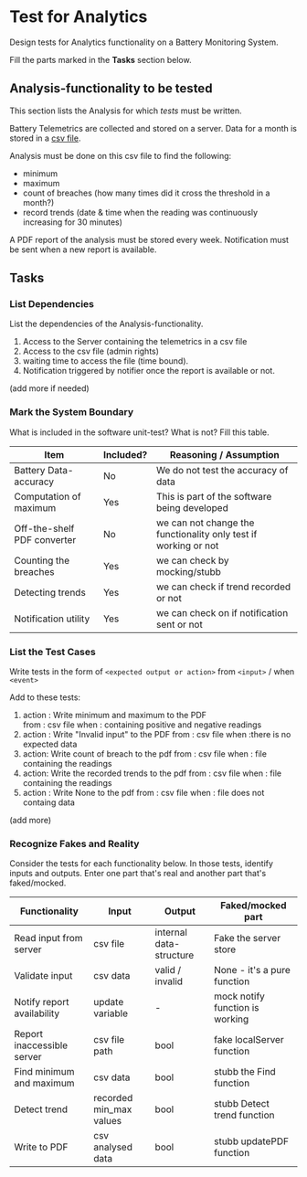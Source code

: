 # Test for Analytics

Design tests for Analytics functionality on a Battery Monitoring System.

Fill the parts marked in the **Tasks** section below.

## Analysis-functionality to be tested

This section lists the Analysis for which _tests_ must be written.

Battery Telemetrics are collected and stored on a server.
Data for a month is stored in a [csv file](https://en.wikipedia.org/wiki/Comma-separated_values).

Analysis must be done on this csv file to find the following:
- minimum
- maximum
- count of breaches (how many times did it cross the threshold in a month?)
- record trends (date & time when the reading was continuously increasing for 30 minutes)

A PDF report of the analysis must be stored every week.
Notification must be sent when a new report is available.

## Tasks

### List Dependencies

List the dependencies of the Analysis-functionality.

1. Access to the Server containing the telemetrics in a csv file
2. Access to the csv file (admin rights)
3. waiting time to access the file (time bound).
4. Notification triggered by notifier once the report is available or not.

(add more if needed)

### Mark the System Boundary

What is included in the software unit-test? What is not? Fill this table.

| Item                      | Included?     | Reasoning / Assumption
|---------------------------|---------------|---
Battery Data-accuracy       | No            | We do not test the accuracy of data
Computation of maximum      | Yes           | This is part of the software being developed
Off-the-shelf PDF converter | No            | we can not change the functionality only test if working or not
Counting the breaches       | Yes           | we can check by mocking/stubb
Detecting trends            | Yes           | we can check if trend recorded or not
Notification utility        | Yes           | we can check on if notification sent or not

### List the Test Cases

Write tests in the form of `<expected output or action>` from `<input>` / when `<event>`

Add to these tests:

1. 	action : Write minimum and maximum to the PDF  
	from : csv file
	when : containing positive and negative readings
1. 	action : Write "Invalid input" to the PDF 
	from : csv file
	when :there is no expected data
1.	action: Write count of breach to the pdf
	from : csv file
	when : file containing the readings
1. 	action: Write the recorded trends to the pdf 
	from : csv file
	when : file containing the readings
1.  action : Write None to the pdf
	from : csv file
	when : file does not containg data

	
(add more)

### Recognize Fakes and Reality

Consider the tests for each functionality below.
In those tests, identify inputs and outputs.
Enter one part that's real and another part that's faked/mocked.

| Functionality            | Input        | Output                      | Faked/mocked part
|--------------------------|--------------|-----------------------------|---
Read input from server     | csv file     | internal data-structure     | Fake the server store
Validate input             | csv data     | valid / invalid             | None - it's a pure function
Notify report availability |update variable|  -                         | mock notify function is working
Report inaccessible server | csv file path |  bool                      | fake localServer function
Find minimum and maximum   | csv data      | bool                       | stubb the Find function
Detect trend               | recorded min_max values | bool             | stubb Detect trend function
Write to PDF               | csv analysed data | bool                   | stubb updatePDF function
